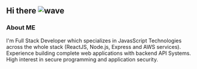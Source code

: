 ## Hi there  ![wave](https://github.githubassets.com/images/icons/emoji/unicode/1f44b.png)

### About ME
I'm Full Stack Developer which specializes in JavasScript Technologies across the whole stack (ReactJS, Node.js, Express and AWS services). Experience building complete web applications with backend API Systems. High interest in secure programming and application security.
